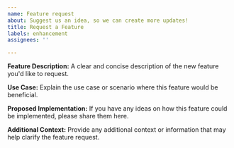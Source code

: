 ```yaml
---
name: Feature request
about: Suggest us an idea, so we can create more updates!
title: Request a Feature
labels: enhancement
assignees: ''

---
```


**Feature Description:**
A clear and concise description of the new feature you'd like to request.

**Use Case:**
Explain the use case or scenario where this feature would be beneficial.

**Proposed Implementation:**
If you have any ideas on how this feature could be implemented, please share them here.

**Additional Context:**
Provide any additional context or information that may help clarify the feature request.

